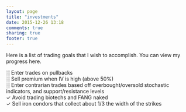 ```yaml
---
layout: page
title: "investments"
date: 2015-12-26 13:18
comments: true
sharing: true
footer: true
---
```


Here is a list of trading goals that I wish to accomplish. You can view my progress here.

░ Enter trades on pullbacks<br/>
░ Sell premium when IV is high (above 50%)<br/>
░ Enter contrarian trades based off overbought/oversold stochastic indicators, and support/resistance levels<br/>
✓ Avoid trading biotechs and FANG naked<br/>
✓ Sell iron condors that collect about 1/3 the width of the strikes<br/>